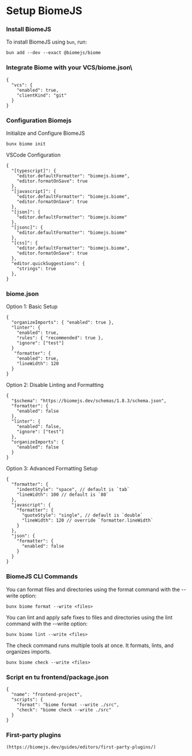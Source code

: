 # **Setup BiomeJS**

### **Install BiomeJS**

To install BiomeJS using `bun`, run:
```
bun add --dev --exact @biomejs/biome
```

### **Integrate Biome with your VCS/biome.json**\
```
{
  "vcs": {
    "enabled": true,
    "clientKind": "git"
  }
}
```

### **Configuration Biomejs**


Initialize and Configure BiomeJS
```
bunx biome init
```

VSCode Configuration
```
{
  "[typescript]": {
    "editor.defaultFormatter": "biomejs.biome",
    "editor.formatOnSave": true
  },
  "[javascript]": {
    "editor.defaultFormatter": "biomejs.biome",
    "editor.formatOnSave": true
  },
  "[json]": {
    "editor.defaultFormatter": "biomejs.biome"
  },
  "[jsonc]": {
    "editor.defaultFormatter": "biomejs.biome"
  },
  "[css]": {
    "editor.defaultFormatter": "biomejs.biome",
    "editor.formatOnSave": true
  },
  "editor.quickSuggestions": {
    "strings": true
  },
}
```

### **biome.json**

Option 1: Basic Setup
```
{
  "organizeImports": { "enabled": true },
  "linter": {
    "enabled": true,
    "rules": { "recommended": true },
    "ignore": ["test"]
  }
   "formatter": {
    "enabled": true,
    "lineWidth": 120
  }
}
```

Option 2: Disable Linting and Formatting
```
{
  "$schema": "https://biomejs.dev/schemas/1.8.3/schema.json",
  "formatter": {
    "enabled": false
  },
  "linter": {
    "enabled": false,
    "ignore": ["test"]
  },
  "organizeImports": {
    "enabled": false
  }
}
```

Option 3: Advanced Formatting Setup
```
{
  "formatter": {
    "indentStyle": "space", // default is `tab`
    "lineWidth": 100 // default is `80`
  },
  "javascript": {
    "formatter": {
      "quoteStyle": "single", // default is `double`
      "lineWidth": 120 // override `formatter.lineWidth`
    }
  },
  "json": {
    "formatter": {
      "enabled": false
    }
  }
}
```


### **BiomeJS CLI Commands**
  You can format files and directories using the format command with the --write option:
  ```
  bunx biome format --write <files>
  ```


  You can lint and apply safe fixes to files and directories using the lint command with the --write option:
  ```
  bunx biome lint --write <files>
  ```

  The check command runs multiple tools at once. It formats, lints, and organizes imports.
  ```
  bunx biome check --write <files>
  ```


### **Script en tu frontend/package.json**

```
{
  "name": "frontend-project",
  "scripts": {
    "format": "biome format --write ./src",
    "check": "biome check --write ./src"
  }
}
```

### **First-party plugins**
```
(https://biomejs.dev/guides/editors/first-party-plugins/)
```
